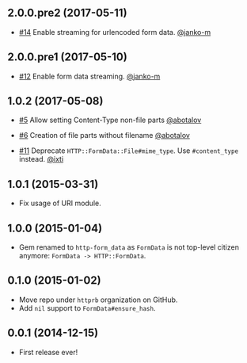 ## 2.0.0.pre2 (2017-05-11)

* [#14](https://github.com/httprb/form_data/pull/14)
  Enable streaming for urlencoded form data.
  [@janko-m][]


## 2.0.0.pre1 (2017-05-10)

* [#12](https://github.com/httprb/form_data.rb/pull/12)
  Enable form data streaming.
  [@janko-m][]


## 1.0.2 (2017-05-08)

* [#5](https://github.com/httprb/form_data.rb/issues/5)
  Allow setting Content-Type non-file parts 
  [@abotalov][]

* [#6](https://github.com/httprb/form_data.rb/issues/6)
  Creation of file parts without filename
  [@abotalov][]

* [#11](https://github.com/httprb/form_data.rb/pull/11)
  Deprecate `HTTP::FormData::File#mime_type`. Use `#content_type` instead.
  [@ixti][]


## 1.0.1 (2015-03-31)

* Fix usage of URI module.


## 1.0.0 (2015-01-04)

* Gem renamed to `http-form_data` as `FormData` is not top-level citizen
  anymore: `FormData -> HTTP::FormData`.


## 0.1.0 (2015-01-02)

* Move repo under `httprb` organization on GitHub.
* Add `nil` support to `FormData#ensure_hash`.


## 0.0.1 (2014-12-15)

* First release ever!

[@ixti]: https://github.com/ixti
[@abotalov]: https://github.com/abotalov
[@janko-m]: https://github.com/janko-m

